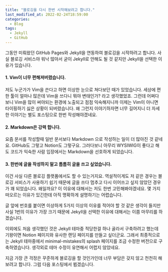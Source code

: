 ```yaml
---
title: "블로깅을 다시 한번 시작해보려고 합니다."
last_modified_at: 2022-02-24T18:59:00
categories:
  - Blog
tags:
  - Jekyll
  - GitHub
---
```

그동안 미뤄왔던 GitHub Pages와 Jekyll을 연동하여 블로깅을 시작하려고 합니다.
사실 블로깅 서비스야 워낙 많아서 굳이 Jekyll로 안해도 될 것 같지만 Jekyll을 선택한 이유가 있습니다.

#### 1. Vim이 너무 편해져버렸습니다.

저도 누군가가 Vim을 쓴다고 하면 이상한 눈으로 쳐다보던 때가 있었습니다.
세상에 편한 툴이 얼마나 많은데 Vim을 쓰다니 뭐야 변태인가? 라고 생각했었죠.
그런데 어쩌다보니 Vim을 많이 써야되는 환경에 노출되고 점점 익숙해지니까 이제는 Vim이 아니면 타이핑하기 싫은 상황이 되버렸습니다.
왜 그런지 이야기하자면 너무 길어지니 더 자세한 이야기는 별도 포스팅으로 한번 작성해야겠네요.

#### 2. Markdown은 강력 합니다.

요즘 문서를 작성할때 일반 문서보다 Markdown 으로 작성하는 일이 더 많아진 것 같네요. GitHub도 그렇고 Notion도 그렇구요.
그러다보니 아무리 WYSIWIG이 좋다고 해도 코드가 익숙한 사람 입장에서는 Markdown을 선호하게 되었습니다. 

#### 3. 한번에 글을 작성하지 말고 틈틈히 글을 쓰고 싶었습니다.

이건 사실 다른 블로깅 플랫폼에서도 할 수 있는거지요. 
역설적이게도 저 같은 경우는 블로깅 서비스가 사용하기 쉽기 때문에 글을 쓰다 멈추고 다시 이어쓰고 싶지 않았던 경우가 꽤 되었습니다.
왜일까요? 이 이유에 대해서는 저도 한번 고민해봐야겠네요. 몇 가지 떠오르는 이유가 있긴한데 아직 명확하게 설명하기는 어렵습니다.

글 앞에 번호를 붙이면 이상하게 5가지 이상의 이유를 적어야 할 것 같은 생각이 들지만 사실 1번의 이유가 가장 크기 때문에 Jekyll을 선택한 이유에 대해서는 이쯤 마무리를 하겠습니다.

이외에도 처음 생각했던 것은 Jekyll 테마중 적당한걸 하나 골라서 구축하려고 했는데 기왕이면 Notion 페이지와 유사한 랜딩 페이지를 만들고 싶더군요.
그래서 최종적으로는 Jekyll 테마중에서 minimal-mistakes의 splash 페이지를 조금 수정한 버전으로 구축하였습니다.
생각외로 테마 수정이 유연해서 어렵지 않았네요.

지금 가장 큰 걱정은 꾸준하게 블로깅을 할 것인가인데 너무 부담은 갖지 않고 천천히 해보려고 합니다.
그럼 다음 포스팅에서 뵙겠습니다.

